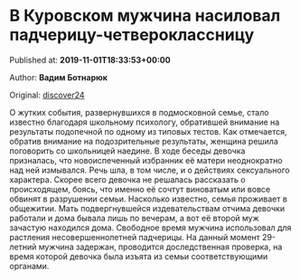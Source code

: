 
# В Куровском мужчина насиловал падчерицу-четвероклассницу

Published at: **2019-11-01T18:33:53+00:00**

Author: **Вадим Ботнарюк**

Original: [discover24](https://discover24.ru/2019/11/v-kurovskom-muzhchina-nasiloval-padcheritsu-chetveroklassnitsu/)

О жутких события, развернувшихся в подмосковной семье, стало известно благодаря школьному психологу, обратившей внимание на результаты подопечной по одному из типовых тестов.
Как отмечается, обратив внимание на подозрительные результаты, женщина решила поговорить со школьницей наедине. В ходе беседы девочка призналась, что новоиспеченный избранник её матери неоднократно над ней измывался. Речь шла, в том числе, и о действиях сексуального характера.
Скорее всего девочка не решалась рассказать о происходящем, боясь, что именно её сочтут виноватым или вовсе обвинят в разрушении семьи.
Насколько известно, семья проживает в общежитии. Мать подвергнувшейся издевательствам отчима девочки работали и дома бывала лишь по вечерам, а вот её второй муж зачастую находился дома. Свободное время мужчина использовал для растления несовершеннолетней падчерицы.
На данный момент 29-летний мужчина задержан, проводится доследственная проверка, на время которой девочка была изъята из семьи соответствующими органами.
